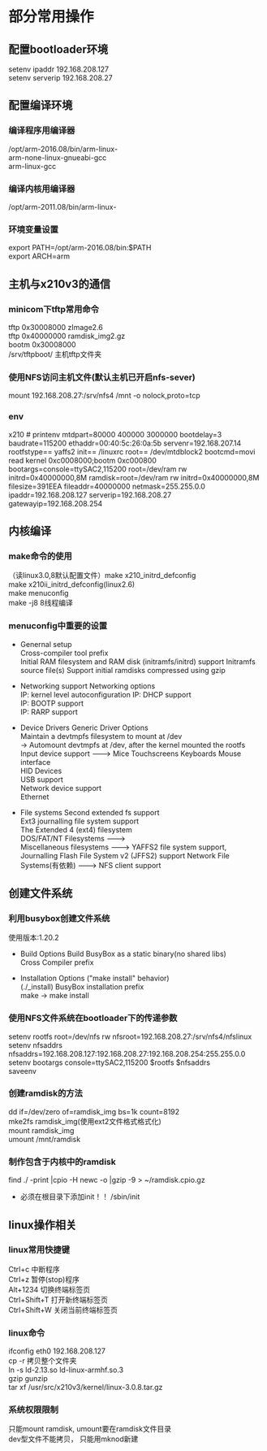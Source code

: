 # 部分常用操作

## 配置bootloader环境
setenv ipaddr 192.168.208.127  
setenv serverip 192.168.208.27  

## 配置编译环境
### 编译程序用编译器  
/opt/arm-2016.08/bin/arm-linux-  
arm-none-linux-gnueabi-gcc  
arm-linux-gcc  
### 编译内核用编译器  
/opt/arm-2011.08/bin/arm-linux-  
### 环境变量设置
export PATH=/opt/arm-2016.08/bin:$PATH  
export ARCH=arm  

## 主机与x210v3的通信
### minicom下tftp常用命令
tftp 0x30008000 zImage2.6  
tftp 0x40000000 ramdisk_img2.gz  
bootm 0x30008000  
/srv/tftpboot/ 主机tftp文件夹  
### 使用NFS访问主机文件(默认主机已开启nfs-sever)
mount 192.168.208.27:/srv/nfs4 /mnt -o nolock,proto=tcp

### env
x210 # printenv
mtdpart=80000 400000 3000000
bootdelay=3
baudrate=115200
ethaddr=00:40:5c:26:0a:5b
servenr=192.168.207.14
rootfstype== yaffs2
init== /linuxrc
root== /dev/mtdblock2
bootcmd=movi read kernel 0xc0008000;bootm 0xc000800
bootargs=console=ttySAC2,115200 root=/dev/ram rw initrd=0x40000000,8M
ramdisk=root=/dev/ram rw initrd=0x40000000,8M
filesize=391EEA
fileaddr=40000000
netmask=255.255.0.0
ipaddr=192.168.208.127
serverip=192.168.208.27
gatewayip=192.168.208.254


## 内核编译
### make命令的使用
（读linux3.0,8默认配置文件）make x210_initrd_defconfig    
make x210ii_initrd_defconfig(linux2.6)  
make menuconfig  
make -j8 8线程编译  

### menuconfig中重要的设置
* Genernal setup  
Cross-compiler tool prefix  
Initial RAM filesystem and RAM disk (initramfs/initrd) support
Initramfs source file(s)
Support initial ramdisks compressed using gzip  

* Networking support
Networking options  
  IP: kernel level autoconfiguration
  IP: DHCP support  
  IP: BOOTP support  
  IP: RARP support  

* Device Drivers
Generic Driver Options  
 Maintain a devtmpfs filesystem to mount at /dev  
   -> Automount devtmpfs at /dev, after the kernel mounted the rootfs  
Input device support  ---> Mice Touchscreens Keyboards Mouse interface  
HID Devices  
USB support  
Network device support  
  Ethernet  

* File systems
Second extended fs support  
Ext3 journalling file system support  
The Extended 4 (ext4) filesystem  
DOS/FAT/NT Filesystems  --->  
Miscellaneous filesystems --->  YAFFS2 file system support, Journalling Flash File System v2 (JFFS2) support
Network File Systems(有依赖)  --->  NFS client support  

## 创建文件系统
### 利用busybox创建文件系统
使用版本:1.20.2  

* Build Options
Build BusyBox as a static binary(no shared libs)  
Cross Compiler prefix  

* Installation Options ("make install" behavior)  
(./_install) BusyBox installation prefix  
make -> make install  

### 使用NFS文件系统在bootloader下的传递参数
setenv rootfs root=/dev/nfs rw nfsroot=192.168.208.27:/srv/nfs4/nfslinux  
setenv nfsaddrs nfsaddrs=192.168.208.127:192.168.208.27:192.168.208.254:255.255.0.0  
setenv bootargs console=ttySAC2,115200 $rootfs $nfsaddrs  
saveenv

### 创建ramdisk的方法
dd if=/dev/zero of=ramdisk_img bs=1k count=8192  
mke2fs ramdisk_img(使用ext2文件格式格式化)  
mount ramdisk_img  
umount /mnt/ramdisk  
### 制作包含于内核中的ramdisk
find ./ -print |cpio -H newc -o |gzip -9 > ~/ramdisk.cpio.gz  
* 必须在根目录下添加init！！ /sbin/init  

## linux操作相关  
### linux常用快捷键  
Ctrl+c 中断程序  
Ctrl+z 暂停(stop)程序  
Alt+1234 切换终端标签页  
Ctrl+Shift+T 打开新终端标签页  
Ctrl+Shift+W 关闭当前终端标签页  
### linux命令
ifconfig eth0 192.168.208.127  
cp -r  拷贝整个文件夹  
ln -s ld-2.13.so ld-linux-armhf.so.3  
gzip gunzip  
tar xf /usr/src/x210v3/kernel/linux-3.0.8.tar.gz  
### 系统权限限制
只能mount ramdisk, umount要在ramdisk文件目录  
dev型文件不能拷贝， 只能用mknod新建
